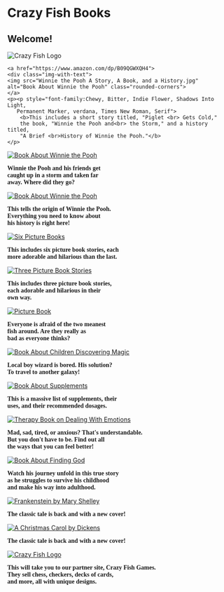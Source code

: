 <!DOCTYPE html> 
<ha lang="en">
<head>
 <title>Crazy Fish Books</title>
 <link rel="stylesheet" href="Crazy Fish.css">
<h1>Crazy Fish Books</h1>
<h2>Welcome!</h2>
</head>
<body></body>
<img src="Crazy Fish Logo.png" 
alt="Crazy Fish Logo">
</a>

    <a href="https://www.amazon.com/dp/B09QGWXQH4">
    <div class="img-with-text">
    <img src="Winnie the Pooh A Story, A Book, and a History.jpg" 
    alt="Book About Winnie the Pooh" class="rounded-corners">
    </a>
    <p><p style="font-family:Chewy, Bitter, Indie Flower, Shadows Into Light, 
       Permanent Marker, verdana, Times New Roman, Serif">
        <b>This includes a short story titled, "Piglet <br> Gets Cold,"
        the book, "Winnie the Pooh and<br> the Storm," and a history titled,
        "A Brief <br>History of Winnie the Pooh."</b> 
    </p>
</div>
    <a href="https://www.amazon.com/dp/B09Q5G56XF">
    <img src="Winnie the Pooh and the Storm Cover.jpg" 
    alt="Book About Winnie the Pooh" class="rounded-corners">
    </a>
    <p><p style="font-family:Chewy, Bitter, Indie Flower, Shadows Into Light, 
    Permanent Marker, verdana, Times New Roman, Serif"><b>Winnie the Pooh
    and his friends get<br> caught up in a storm and taken far <br>away. 
    Where did they go?</b>
    </p>
    <div class="img-with-text"></div>
    <a href="https://www.amazon.com/dp/B09QFNQ8T8">
    <img src="A Brief History of Winnie the Pooh Cover.jpg" 
    alt="Book About Winnie the Pooh" class="rounded-corners">
    </a>
    <p><p style="font-family:Chewy, Bitter, Indie Flower, Shadows Into Light, 
        Permanent Marker, verdana, Times New Roman, Serif"><b>This 
        tells the origin of Winnie the Pooh.<br> Everything 
        you need to know about<br> his history is right here!</b>
    </p>
</div>
    <a href="https://www.amazon.com/dp/B09PJZQF8S">
    <img src="Six Picture Books in One Cover.jpg" 
    alt="Six Picture Books" class="rounded-corners">
    </a>
    <p><p style="font-family:Chewy, Bitter, Indie Flower, Shadows Into Light, 
        Permanent Marker, verdana, Times New Roman, Serif"><b>This
        includes six picture book stories, each<br> more adorable and hilarious
        than the last.
        </b>
        </p>
        <a href="https://www.amazon.com/dp/B09P9SSC89">
        <img src="Three Crazy Fish Stories Cover.jpg" 
        alt="Three Picture Book Stories" class="rounded-corners">
        </a>
        <p><p style="font-family:Chewy, Bitter, Indie Flower, Shadows Into Light, 
        Permanent Marker, verdana, Times New Roman, Serif"><b>This 
        includes three picture book stories, <br>each adorable and hilarious
        in their <br>own way.
        </b>
        </p>
        <a href="https://www.amazon.com/dp/B09P6WF5PJ">
         <img src="Two Mean Fish Cover.jpg" 
         alt="Picture Book" class="rounded-corners">
        </a>
        <p><p style="font-family:Chewy, Bitter, Indie Flower, Shadows Into Light, 
        Permanent Marker, verdana, Times New Roman, Serif"><b>Everyone
        is afraid of the two meanest<br> fish around. Are they really
         as<br> bad as everyone thinks?
        </b>
        </p>
        <a href="https://www.amazon.com/dp/B09RK62SM2">
        <img src="Magical World Cover.jpg" 
        alt="Book About Children Discovering Magic" class="rounded-corners">
        </a>
        <p><p style="font-family:Chewy, Bitter, Indie Flower, Shadows Into Light, 
        Permanent Marker, verdana, Times New Roman, Serif"><b>Local 
            boy wizard is bored. His solution?<br> To travel to 
            another galaxy! 
        </b>
        </p>
        <a href="https://www.amazon.com/dp/B09PZJ3KQW">
        <img src="Find Your Remedy Cover.jpg" 
        alt="Book About Supplements" class="rounded-corners">
         </a>
         <p><p style="font-family:Chewy, Bitter, Indie Flower, Shadows Into Light, 
         Permanent Marker, verdana, Times New Roman, Serif"><b>This is a 
        massive list of supplements, their<br> uses, and their 
        recommended dosages.
        </b>
         </p>
    <a href="https://www.amazon.com/dp/B09MBDQP3W">
    <img src="How to Make the Bad Feelings Go Away Cover.jpg" 
    alt="Therapy Book on Dealing With Emotions" class="rounded-corners">
    </a>
    <p><p style="font-family:Chewy, Bitter, Indie Flower, Shadows Into Light, 
    Permanent Marker, verdana, Times New Roman, Serif"><b>Mad, sad, 
    tired, or anxious? That's understandable.<br>But you don't have to be.
    Find out all <br>the ways that you can feel better!
    </b>
    </p>
    <a href="https://www.amazon.com/dp/B09QMKXJL4">
    <img src="All About God Cover.jpg" 
    alt="Book About Finding God" class="rounded-corners">
</a>
<p><p style="font-family:Chewy, Bitter, Indie Flower, Shadows Into Light, 
    Permanent Marker, verdana, Times New Roman, Serif"><b>Watch his
    journey unfold in this true story<br> as he struggles to
    survive his childhood<br> and make his way into adulthood.
    </b>
    </p>
    <a href="https://www.amazon.com/dp/B09LRMNFNN">
    <img src="Frankenstein Cover.jpg" 
    alt="Frankenstein by Mary Shelley" class="rounded-corners">
    </a>
    <p><p style="font-family:Chewy, Bitter, Indie Flower, Shadows Into Light, 
        Permanent Marker, verdana, Times New Roman, Serif"><b>The classic
        tale is back and with a new cover!
        </b>
        </p>
    <a href="https://www.amazon.com/dp/B09LRHVTNV">
    <img src="A Christmas Carol Cover.jpg" 
    alt="A Christmas Carol by Dickens" class="rounded-corners">
    </a>   
    <p><p style="font-family:Chewy, Bitter, Indie Flower, Shadows Into Light, 
        Permanent Marker, verdana, Times New Roman, Serif"><b>The classic
        tale is back and with a new cover!
        </b>
        </p>
        <a href="https://crazyfishgames.com/">
        <img src="Crazy Fish  Picture.png" 
        alt="Crazy Fish Logo">
        </a>
        <p><p style="font-family:Chewy, Bitter, Indie Flower, Shadows Into Light, 
        Permanent Marker, verdana, Times New Roman, Serif"><b>This will
        take you to our partner site, Crazy Fish Games. <br>They sell chess, 
        checkers, decks of cards, <br>and more, all with unique designs.</b>
        </p>
</body>
</html>
